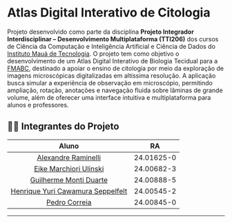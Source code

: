 # Atlas Digital Interativo de Citologia

<!-- Descrição -->

Projeto desenvolvido como parte da disciplina **Projeto Integrador Interdisciplinar – Desenvolvimento Multiplataforma (TTI206)** dos cursos de Ciência da Computação e Inteligência Artificial e Ciência de Dados do [Instituto Mauá de Tecnologia](https://maua.br/). O projeto tem como objetivo o desenvolvimento de um Atlas Digital Interativo de Biologia Tecidual para a [FMABC](https://fmabc.br/), destinado a apoiar o ensino de citologia por meio da exploração de imagens microscópicas digitalizadas em altíssima resolução. A aplicação busca simular a experiência de observação em microscópio, permitindo ampliação, rotação, anotações e navegação fluida sobre lâminas de grande volume, além de oferecer uma interface intuitiva e multiplataforma para alunos e professores.

<!-- TODO: Parceria -  adicionar logos do IMT e FMABC -->

<!-- TODO: Listar tecnologias utilizadas -->

## 👨‍💻 Integrantes do Projeto

|                                   Aluno                                    |     RA     |
| :------------------------------------------------------------------------: | :--------: |
|        [Alexandre Raminelli](https://github.com/alexandreraminelli)        | 24.01625-0 |
|                         [Eike Marchiori Ulinski]()                         | 24.00682-3 |
|          [Guilherme Monti Duarte ](https://github.com/guimduarte)          | 24.00888-5 |
| [Henrique Yuri Cawamura Seppelfelt](https://github.com/HenriqueSeppelfelt) | 24.00545-2 |
|            [Pedro Correia ](https://github.com/PedroCorreia73)             | 24.00845-0 |

---

<!-- Instruções -->
<!-- TODO: adicionar instruções para executar a aplicação Flutter -->
